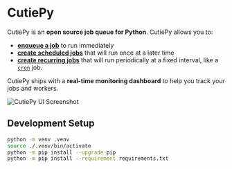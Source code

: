# CutiePy

CutiePy is an **open source job queue for Python**. CutiePy allows you to:

* [**enqueue a job**](#TODO-enqueue-job-docs) to run immediately
* [**create scheduled jobs**](#TODO-scheduledj-jobs-docs) that will run once at a later time
* [**create recurring jobs**](#TODO-recurring-jobs-docs) that will run periodically at a fixed interval, like a [`cron`](https://en.wikipedia.org/wiki/Cron) job.

CutiePy ships with a **real-time monitoring dashboard** to help you track your jobs and workers.

![CutiePy UI Screenshot](#TODO)

## Development Setup

```bash
python -m venv .venv
source ./.venv/bin/activate
python -m pip install --upgrade pip
python -m pip install --requirement requirements.txt
```
